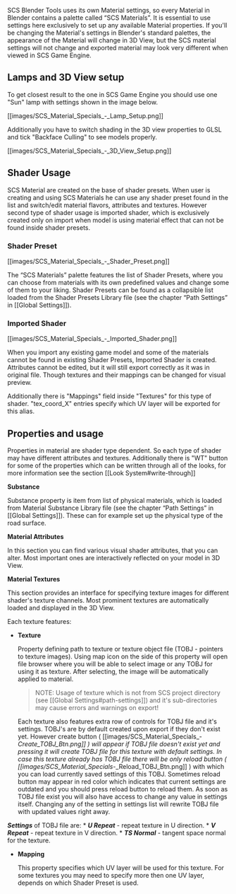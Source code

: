 SCS Blender Tools uses its own Material settings, so every Material in Blender contains a palette called “SCS Materials”. It is essential to use settings here exclusively to set up any available Material properties. If you'll be changing the Material's settings in Blender's standard palettes, the appearance of the Material will change in 3D View, but the SCS material settings will not change and exported material may look very different when viewed in SCS Game Engine.

## Lamps and 3D View setup

To get closest result to the one in SCS Game Engine you should use one "Sun" lamp with settings shown in the image below. 

[[images/SCS_Material_Specials_-_Lamp_Setup.png]]

Additionally you have to switch shading in the 3D view properties to GLSL and tick "Backface Culling" to see models properly.

[[images/SCS_Material_Specials_-_3D_View_Setup.png]]


## Shader Usage

SCS Material are created on the base of shader presets. When user is creating and using SCS Materials he can use any shader preset found in the list and switch/edit material flavors, attributes and textures. However second type of shader usage is imported shader, which is exclusively created only on import when model is using material effect that can not be found inside shader presets.

### Shader Preset

  [[images/SCS_Material_Specials_-_Shader_Preset.png]]

  The “SCS Materials” palette features the list of Shader Presets, where you can choose from materials with its own predefined values and change some of them to your liking. Shader Presets can be found as a collapsible list loaded from the Shader Presets Library file (see the chapter “Path Settings” in [[Global Settings]]).

### Imported Shader

  [[images/SCS_Material_Specials_-_Imported_Shader.png]]

  When you import any existing game model and some of the materials cannot be found in existing Shader Presets, Imported Shader is created. Attributes cannot be edited, but it will still export correctly as it was in original file. Though textures and their mappings can be changed for visual preview.
  
  Additionally there is "Mappings" field inside "Textures" for this type of shader. "tex_coord_X" entries specify which UV layer will be exported for this alias.


## Properties and usage

Properties in material are shader type dependent. So each type of shader may have different attributes and textures. Additionally there is "WT" button for some of the properties which can be written through all of the looks, for more information see the section [[Look System#write-through]]

**Substance**

Substance property is item from list of physical materials, which is loaded from Material Substance Library file (see the chapter “Path Settings” in [[Global Settings]]). These can for example set up the physical type of the road surface.


**Material Attributes**

In this section you can find various visual shader attributes, that you can alter. Most important ones are interactively reflected on your model in 3D View.


**Material Textures**

This section provides an interface for specifying texture images for different shader's texture channels. Most prominent textures are automatically loaded and displayed in the 3D View.

Each texture features:
* **Texture**
  
  Property defining path to texture or texture object file (TOBJ - pointers to texture images). Using map icon on the side of this property will open file browser where you will be able to select image or any TOBJ for using it as texture. After selecting, the image will be automatically applied to material.

  > NOTE: Usage of texture which is not from SCS project directory (see [[Global Settings#path-settings]]) and it's sub-directories may cause errors and warnings on export!

  Each texture also features extra row of controls for TOBJ file and it's settings. TOBJ's are by default created upon export if they don't exist yet. However create button ( [[images/SCS_Material_Specials_-_Create_TOBJ_Btn.png]] ) will appear if TOBJ file doesn't exist yet and pressing it will create TOBJ file for this texture with default settings. In case this texture already has TOBJ file there will be only reload button ( [[images/SCS_Material_Specials_-_Reload_TOBJ_Btn.png]] ) with which you can load currently saved settings of this TOBJ. Sometimes reload button may appear in red color which indicates that current settings are outdated and you should press reload button to reload them. As soon as TOBJ file exist you will also have access to change any value in settings itself. Changing any of the setting in settings list will rewrite TOBJ file with updated values right away.

 ***Settings*** of TOBJ file are:
    * ***U Repeat*** - repeat texture in U direction.
    * ***V Repeat*** - repeat texture in V direction.
    * ***TS Normal***  - tangent space normal for the texture.


* **Mapping**

  This property specifies which UV layer will be used for this texture. For some textures you may need to specify more then one UV layer, depends on which Shader Preset is used.
